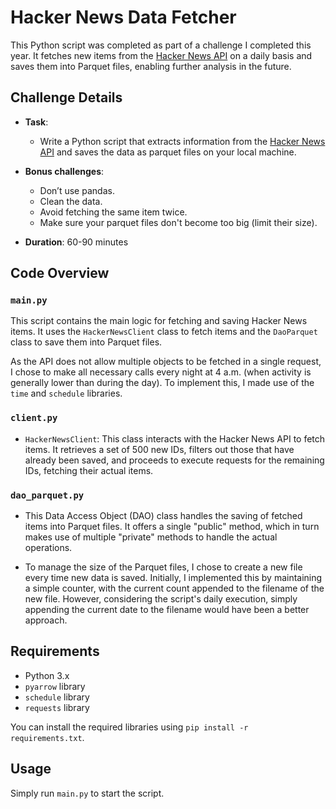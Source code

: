 # Hacker News Data Fetcher

This Python script was completed as part of a challenge I completed this year. It fetches new items from the [Hacker News API](https://github.com/HackerNews/API) on a daily basis and saves them into Parquet files, enabling further analysis in the future.

## Challenge Details

- **Task**:
  - Write a Python script that extracts information from the [Hacker News API](https://github.com/HackerNews/API) and saves the data as parquet files on your local machine.

- **Bonus challenges**:
  - Don’t use pandas.
  - Clean the data.
  - Avoid fetching the same item twice.
  - Make sure your parquet files don't become too big (limit their size).

- **Duration**: 60-90 minutes

## Code Overview

### `main.py`

This script contains the main logic for fetching and saving Hacker News items. It uses the `HackerNewsClient` class to fetch items and the `DaoParquet` class to save them into Parquet files.

As the API does not allow multiple objects to be fetched in a single request, I chose to make all necessary calls every night at 4 a.m. (when activity is generally lower than during the day). To implement this, I made use of the `time` and `schedule` libraries.

### `client.py`

- `HackerNewsClient`: This class interacts with the Hacker News API to fetch items. It retrieves a set of 500 new IDs, filters out those that have already been saved, and proceeds to execute requests for the remaining IDs, fetching their actual items.

### `dao_parquet.py`

- This Data Access Object (DAO) class handles the saving of fetched items into Parquet files. It offers a single "public" method, which in turn makes use of multiple "private" methods to handle the actual operations.

- To manage the size of the Parquet files, I chose to create a new file every time new data is saved. Initially, I implemented this by maintaining a simple counter, with the current count appended to the filename of the new file. However, considering the script's daily execution, simply appending the current date to the filename would have been a better approach.

## Requirements

- Python 3.x
- `pyarrow` library
- `schedule` library
- `requests` library

You can install the required libraries using `pip install -r requirements.txt`.

## Usage

Simply run `main.py` to start the script.
